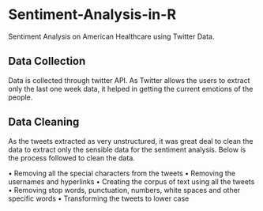 # Sentiment-Analysis-in-R
Sentiment Analysis on American Healthcare using Twitter Data.

## Data Collection

Data is collected through twitter API. As Twitter allows the users to extract only the
last one week data, it helped in getting the current emotions of the people.


## Data Cleaning

As the tweets extracted as very unstructured, it was great deal to clean the data to
extract only the sensible data for the sentiment analysis. Below is the process followed to clean the data.

• Removing all the special characters from the tweets
• Removing the usernames and hyperlinks
• Creating the corpus of text using all the tweets
• Removing stop words, punctuation, numbers, white spaces and other specific words
• Transforming the tweets to lower case


